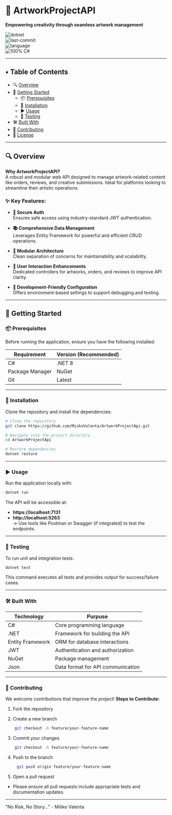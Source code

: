 # 🎨 ArtworkProjectAPI  
**Empowering creativity through seamless artwork management**

![dotnet](https://img.shields.io/badge/built%20with-C%23-512BD4?logo=csharp&logoColor=white&style=for-the-badge)  
![last-commit](https://img.shields.io/github/last-commit/MiskoValenta/ArtworkProjectApi?style=for-the-badge)  
![language](https://img.shields.io/badge/languages-1-blue?style=for-the-badge)  
![100% C#](https://img.shields.io/badge/C%23-100%25-blue?style=for-the-badge)

---

## • Table of Contents
- 🔍 [Overview](#Overview)
- 🚀 [Getting Started](#getting-started)
  - 📦 [Prerequisites](#prerequisites)
  - 🧰 [Installation](#installation)
  - ▶️ [Usage](#usage)
  - 🧪 [Testing](#testing)
- 🛠️ [Built With](#built-with)
- 🤝 [Contributing](#contributing)
- 📄 [License](#license)

---

## 🔍 Overview

**Why ArtworkProjectAPI?**  
A robust and modular web API designed to manage artwork-related content like orders, reviews, and creative submissions. Ideal for platforms looking to streamline their artistic operations.

### ✨ Key Features:
- **🔐 Secure Auth**  
  Ensures safe access using industry-standard JWT authentication.

- **📚 Comprehensive Data Management**  
  Leverages Entity Framework for powerful and efficient CRUD operations.

- **🧱 Modular Architecture**  
  Clean separation of concerns for maintainability and scalability.

- **🤝 User Interaction Enhancements**  
  Dedicated controllers for artworks, orders, and reviews to improve API clarity.

- **🔧 Development-Friendly Configuration**  
  Offers environment-based settings to support debugging and testing.

---

## 🚀 Getting Started

### 📦 Prerequisites
Before running the application, ensure you have the following installed:

| Requirement        | Version (Recommended) |
|--------------------|------------------------|
| C#                 | .NET 8                 |
| Package Manager    | NuGet                  |
| Git                | Latest                 |

---

### 🧰 Installation

Clone the repository and install the dependencies:

```bash
# Clone the repository
git clone https://github.com/MiskoValenta/ArtworkProjectApi.git

# Navigate into the project directory
cd ArtworkProjectApi

# Restore dependencies
dotnet restore
```
---

### ▶️ Usage
Run the application locally with:
```bash
dotnet run
```
The API will be accessible at: 
- **https://localhost:7131**
- **http://localhost:5263**  
  -> Use tools like Postman or Swagger (if integrated) to test the endpoints.

---

### 🧪 Testing
To run unit and integration tests:
```bash
dotnet test
```
This command executes all tests and provides output for success/failure cases.

---

### 🛠️ Built With

| **Technology**     | **Purpuse**                        |
|--------------------|------------------------------------|
| C#                 | Core programming language          |
| .NET               | Framework for building the API     |
| Entity Framework   | ORM for database interactions      |
| JWT                | Authentication and authorization   |
| NuGet              | Package management                 |
| Json               | Data format for API communication  |

---

### 🤝 Contributing
We welcome contributions that improve the project!
**Steps to Contribute:**  
  1. Fork the repository
     
  2. Create a new branch
 ```bash
     git checkout -b feature/your-feature-name
```
     
  3.  Commit your changes
```bash
    git checkout -b feature/your-feature-name
```
     
  4. Push to the branch
```bash
     git push origin feature/your-feature-name
```
     
  5. Open a pull request


- Please ensure all pull requests include appropriate tests and documentation updates.

---

"No Risk, No Story..." - Miško Valenta
